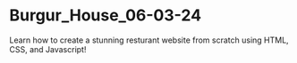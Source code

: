 # Burgur_House_06-03-24
Learn how to create a stunning resturant website from scratch using HTML, CSS, and Javascript!

